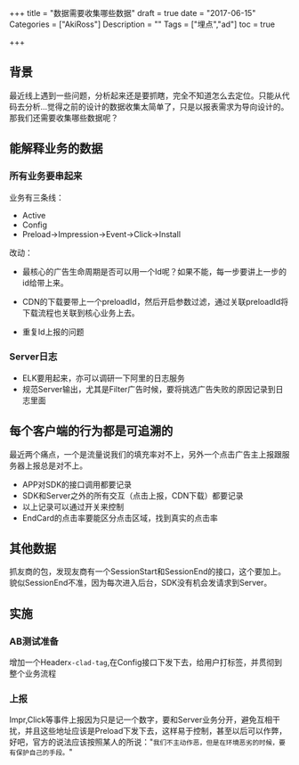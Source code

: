 +++
title = "数据需要收集哪些数据"
draft = true
date = "2017-06-15"
Categories = ["AkiRoss"] 
Description = "" 
Tags = ["埋点","ad"] 
toc = true

+++


## 背景

最近线上遇到一些问题，分析起来还是要抓瞎，完全不知道怎么去定位。只能从代码去分析...觉得之前的设计的数据收集太简单了，只是以报表需求为导向设计的。那我们还需要收集哪些数据呢？

## 能解释业务的数据

### 所有业务要串起来

业务有三条线：
- Active
- Config
- Preload->Impression->Event->Click->Install

改动：

- 最核心的广告生命周期是否可以用一个Id呢？如果不能，每一步要讲上一步的id给带上来。

- CDN的下载要带上一个preloadId，然后开启参数过滤，通过关联preloadId将下载流程也关联到核心业务上去。

- 重复Id上报的问题


### Server日志

- ELK要用起来，亦可以调研一下阿里的日志服务
- 规范Server输出，尤其是Filter广告时候，要将挑选广告失败的原因记录到日志里面

## 每个客户端的行为都是可追溯的
最近两个痛点，一个是流量说我们的填充率对不上，另外一个点击广告主上报跟服务器上报总是对不上。
- APP对SDK的接口调用都要记录
- SDK和Server之外的所有交互（点击上报，CDN下载）都要记录
- 以上记录可以通过开关来控制
- EndCard的点击率要能区分点击区域，找到真实的点击率

## 其他数据
抓友商的包，发现友商有一个SessionStart和SessionEnd的接口，这个要加上。貌似SessionEnd不准，因为每次进入后台，SDK没有机会发请求到Server。

## 实施

### AB测试准备
增加一个Header`x-clad-tag`,在Config接口下发下去，给用户打标签，并贯彻到整个业务流程

### 上报
Impr,Click等事件上报因为只是记一个数字，要和Server业务分开，避免互相干扰，并且这些地址应该是Preload下发下去，这样易于控制，甚至以后可以作弊，好吧，官方的说法应该按照某人的所说："`我们不主动作恶，但是在环境恶劣的时候，要有保护自己的手段。`"



